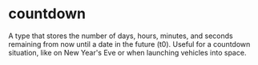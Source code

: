 countdown
=========

A type that stores the number of days, hours, minutes, and seconds remaining from now until a date in the future (t0). Useful for a countdown situation, like on New Year's Eve or when launching vehicles into space.
